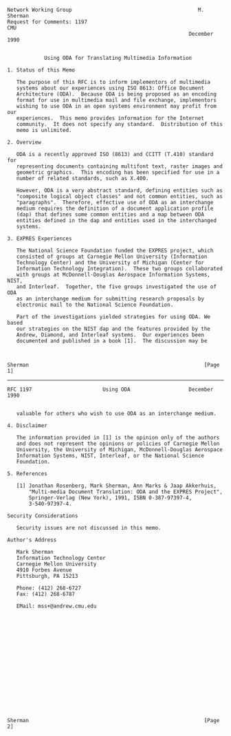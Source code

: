     Network Working Group                                         M. Sherman
    Request for Comments: 1197                                           CMU
                                                               December 1990


                Using ODA for Translating Multimedia Information

    1. Status of this Memo

       The purpose of this RFC is to inform implementors of multimedia
       systems about our experiences using ISO 8613: Office Document
       Architecture (ODA).  Because ODA is being proposed as an encoding
       format for use in multimedia mail and file exchange, implementors
       wishing to use ODA in an open systems environment may profit from our
       experiences.  This memo provides information for the Internet
       community.  It does not specify any standard.  Distribution of this
       memo is unlimited.

    2. Overview

       ODA is a recently approved ISO (8613) and CCITT (T.410) standard for
       representing documents containing multifont text, raster images and
       geometric graphics.  This encoding has been specified for use in a
       number of related standards, such as X.400.

       However, ODA is a very abstract standard, defining entities such as
       "composite logical object classes" and not common entities, such as
       "paragraphs".  Therefore, effective use of ODA as an interchange
       medium requires the definition of a document application profile
       (dap) that defines some common entities and a map between ODA
       entities defined in the dap and entities used in the interchanged
       systems.

    3. EXPRES Experiences

       The National Science Foundation funded the EXPRES project, which
       consisted of groups at Carnegie Mellon University (Information
       Technology Center) and the University of Michigan (Center for
       Information Technology Integration).  These two groups collaborated
       with groups at McDonnell-Douglas Aerospace Information Systems, NIST,
       and Interleaf.  Together, the five groups investigated the use of ODA
       as an interchange medium for submitting research proposals by
       electronic mail to the National Science Foundation.

       Part of the investigations yielded strategies for using ODA. We based
       our strategies on the NIST dap and the features provided by the
       Andrew, Diamond, and Interleaf systems.  Our experiences been
       documented and published in a book [1].  The discussion may be



    Sherman                                                         [Page 1]

------------------------------------------------------------------------

``` newpage
RFC 1197                       Using ODA                   December 1990


   valuable for others who wish to use ODA as an interchange medium.

4. Disclaimer

   The information provided in [1] is the opinion only of the authors
   and does not represent the opinions or policies of Carnegie Mellon
   University, the University of Michigan, McDonnell-Douglas Aerospace
   Information Systems, NIST, Interleaf, or the National Science
   Foundation.

5. References

   [1] Jonathan Rosenberg, Mark Sherman, Ann Marks & Jaap Akkerhuis,
       "Multi-media Document Translation: ODA and the EXPRES Project",
       Springer-Verlag (New York), 1991, ISBN 0-387-97397-4,
       3-540-97397-4.

Security Considerations

   Security issues are not discussed in this memo.

Author's Address

   Mark Sherman
   Information Technology Center
   Carnegie Mellon University
   4910 Forbes Avenue
   Pittsburgh, PA 15213

   Phone: (412) 268-6727
   Fax: (412) 268-6787

   EMail: mss+@andrew.cmu.edu


















Sherman                                                         [Page 2]
```

